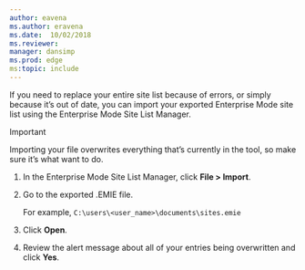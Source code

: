 ```yaml
---
author: eavena
ms.author: eravena
ms.date:  10/02/2018
ms.reviewer: 
manager: dansimp
ms.prod: edge
ms:topic: include
---
```


If you need to replace your entire site list because of errors, or simply because it’s out of date, you can import your exported Enterprise Mode site list using the Enterprise Mode Site List Manager.

>[!IMPORTANT]
>Importing your file overwrites everything that’s currently in the tool, so make sure it’s what want to do.

1.  In the Enterprise Mode Site List Manager, click **File \> Import**.

2.  Go to the exported .EMIE file.<p>For example, `C:\users\<user_name>\documents\sites.emie`

1.  Click **Open**.

2.  Review the alert message about all of your entries being overwritten and click **Yes**.
